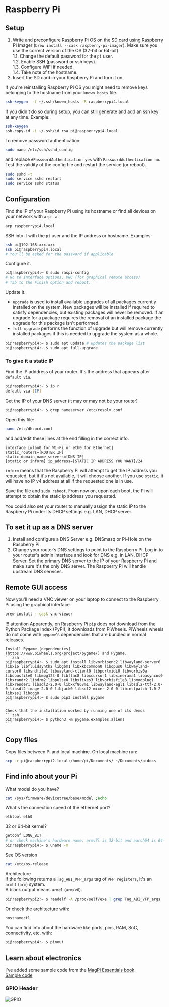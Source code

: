 # Raspberry Pi
## Setup

1. Write and preconfigure Raspberry Pi OS on the SD card using Raspberry Pi Imager (`brew install --cask raspberry-pi-imager`). Make sure you use the correct version of the OS (32-bit or 64-bit).  
    1.1. Change the default password for the `pi` user.  
    1.2. Enable SSH (password or ssh keys).  
    1.3. Configure WiFi if needed.  
    1.4. Take note of the hostname.  
2. Insert the SD card in your Raspberry Pi and turn it on. 

If you're reinstalling Raspberry Pi OS you might need to remove keys belonging to the hostname from your `known_hosts` file.
```zsh title="on your laptop"
ssh-keygen  -f ~/.ssh/known_hosts -R raspberrypi4.local
```

If you didn't do so during setup, you can still generate and add an ssh key at any time. Example:
```zsh title="on your laptop"
ssh-keygen
ssh-copy-id -i ~/.ssh/id_rsa pi@raspberrypi4.local
```
To remove password authentication:
```zsh title="on the Pi"
sudo nano /etc/ssh/sshd_config
```
and replace `#PasswordAuthentication yes` with `PasswordAuthentication no`.
Test the validity of the config file and restart the service (or reboot).
```zsh
sudo sshd -t
sudo service sshd restart
sudo service sshd status
```

## Configuration

Find the IP of your Raspberry Pi using its hostname or find all devices on your network with `arp -a`.
```zsh
arp raspberrypi4.local 
```
SSH into it with the `pi` user and the IP address or hostname. Examples:
```zsh
ssh pi@192.168.xxx.xxx
ssh pi@raspberrypi4.local
# You'll be asked for the password if applicable
```

Configure it.
```zsh
pi@raspberrypi4:~ $ sudo raspi-config
# Go to Interface Options, VNC (for graphical remote access)
# Tab to the Finish option and reboot.
```

Update it.

* `upgrade` is used to install available upgrades of all packages currently installed on the system. New packages will be installed if required to satisfy dependencies, but existing packages will never be removed. If an upgrade for a package requires the removal of an installed package the upgrade for this package isn't performed.  
* `full-upgrade` performs the function of upgrade but will remove currently installed packages if this is needed to upgrade the system as a whole.

```zsh
pi@raspberrypi4:~ $ sudo apt update # updates the package list
pi@raspberrypi4:~ $ sudo apt full-upgrade
```
### To give it a static IP
Find the IP adddress of your router. It's the address that appears after `default via`.
```zsh
pi@raspberrypi4:~ $ ip r
default via [IP]
```
Get the IP of your DNS server (it may or may not be your router)
```zsh
pi@raspberrypi4:~ $ grep nameserver /etc/resolv.conf
```

Open this file:
```zsh
nano /etc/dhcpcd.conf
```
and add/edit these lines at the end filling in the correct info.
```
interface [wlan0 for Wi-Fi or eth0 for Ethernet]
static_routers=[ROUTER IP]
static domain_name_servers=[DNS IP]
[static or inform] ip_address=[STATIC IP ADDRESS YOU WANT]/24
```
`inform` means that the Raspberry Pi will attempt to get the IP address you requested, but if it's not available, it will choose another. If you use `static`, it will have no IP v4 address at all if the requested one is in use.  

Save the file and `sudo reboot`. From now on, upon each boot, the Pi will attempt to obtain the static ip address you requested.  

You could also set your router to manually assign the static IP to the Raspberry Pi under its DHCP settings e.g. LAN, DHCP server.

## To set it up as a DNS server
1. Install and configure a DNS Server e.g. DNSmasq or Pi-Hole on the Raspberry Pi.
2. Change your router’s DNS settings to point to the Raspberry Pi. Log in to your router's admin interface and look for DNS e.g. in LAN, DHCP Server. Set the primary DNS server to the IP of your Raspberry Pi and make sure it's the only DNS server. The Raspberry Pi will handle upstream DNS services.

## Remote GUI access

Now you'll need a VNC viewer on your laptop to connect to the Raspberry Pi using the graphical interface.
```zsh
brew install --cask vnc-viewer
```

!!! attention
    Apparently, on Raspberry Pi `pip` does not download from the Python Package Index (PyPI), it downloads from PiWheels. PiWheels wheels do not come with `pygame`'s dependencies that are bundled in normal releases.

    Install Pygame [dependencies](https://www.piwheels.org/project/pygame/) and Pygame.
    ```zsh
    pi@raspberrypi4:~ $ sudo apt install libvorbisenc2 libwayland-server0 libxi6 libfluidsynth2 libgbm1 libxkbcommon0 libopus0 libwayland-cursor0 libsndfile1 libwayland-client0 libportmidi0 libvorbis0a libopusfile0 libmpg123-0 libflac8 libxcursor1 libxinerama1 libasyncns0 libxrandr2 libdrm2 libpulse0 libxfixes3 libvorbisfile3 libmodplug1 libxrender1 libsdl2-2.0-0 libxxf86vm1 libwayland-egl1 libsdl2-ttf-2.0-0 libsdl2-image-2.0-0 libjack0 libsdl2-mixer-2.0-0 libinstpatch-1.0-2 libxss1 libogg0
    pi@raspberrypi4:~ $ sudo pip3 install pygame
    ```

    Check that the installation worked by running one of its demos
    ```zsh
    pi@raspberrypi4:~ $ python3 -m pygame.examples.aliens
    ```

## Copy files

Copy files between Pi and local machine. On local machine run:
```zsh
scp -r pi@raspberrypi2.local:/home/pi/Documents/ ~/Documents/pidocs
```

## Find info about your Pi

What model do you have?
```zsh
cat /sys/firmware/devicetree/base/model ;echo
```

What's the connection speed of the ethernet port?
```zsh
ethtool eth0
```

32 or 64-bit kernel?
```zsh
getconf LONG_BIT
# or check machine's hardware name: armv7l is 32-bit and aarch64 is 64-bit
pi@raspberrypi4:~ $ uname -m
```

See OS version
```zsh
cat /etc/os-release
```

Architecture    
If the following returns a `Tag_ABI_VFP_args` tag of `VFP registers`, it's an `armhf` (`arm`) system.  
A blank output means `armel` (`arm/v6`).
```zsh
pi@raspberrypi2:~ $ readelf -A /proc/self/exe | grep Tag_ABI_VFP_args
```
Or check the architecture with:
```zsh
hostnamectl
```

You can find info about the hardware like ports, pins, RAM, SoC, connectivity, etc. with:
```zsh
pi@raspberrypi4:~ $ pinout
```

## Learn about electronics

I've added some sample code from the [MagPi Essentials book](https://magpi.raspberrypi.com/books/essentials-gpio-zero-v1).  
[Sample code](https://github.com/santisbon/guides/tree/main/assets/raspberrypi)

### GPIO Header

![GPIO](https://i.imgur.com/3Zroadt.jpg)


